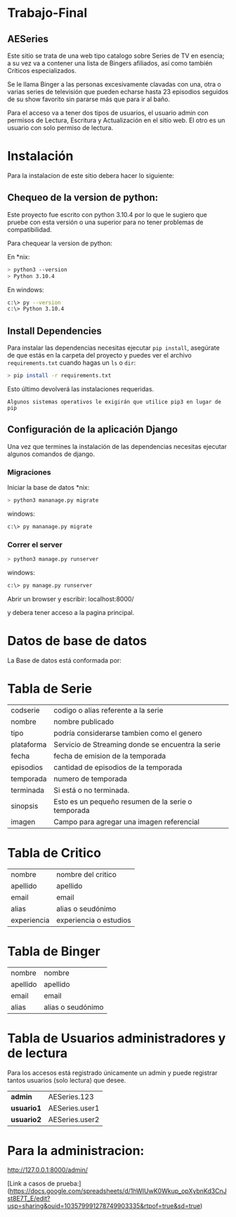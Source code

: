 # Trabajo-Final

## AESeries

Este sitio se trata de una web tipo catalogo sobre Series de TV en esencia; a su vez va a contener una lista de Bingers afiliados, así como también Críticos especializados.

Se le llama Binger a las personas excesivamente clavadas con una, otra o varias series de televisión que pueden echarse hasta 23 episodios seguidos de su show favorito sin pararse más que para ir al baño.

Para el acceso va a tener dos tipos de usuarios, el usuario admin con permisos de Lectura, Escritura y Actualización en el sitio web. El otro es un usuario con solo permiso de lectura.

# Instalación 

Para la instalacion de este sitio debera hacer lo siguiente:

## Chequeo de la version de python:
Este proyecto fue escrito con python 3.10.4 por lo que le sugiero que pruebe con esta versión o una superior para no tener problemas de compatibilidad.

Para chequear la version de python: 

En *nix:

```bash
> python3 --version 
> Python 3.10.4
```

En windows:

```bash
c:\> py --version
c:\> Python 3.10.4
```
## Install Dependencies

Para instalar las dependencias necesitas ejecutar `pip install`, asegúrate de que estás en la carpeta del proyecto y puedes ver el archivo `requirements.txt` cuando hagas un `ls` o `dir`:

```bash
> pip install -r requirements.txt
```
Esto último devolverá las instalaciones requeridas.

`Algunos sistemas operativos le exigirán que utilice pip3 en lugar de pip `

## Configuración de la aplicación Django

Una vez que termines la instalación de las dependencias necesitas ejecutar algunos comandos de django.

### Migraciones

Iniciar la base de datos
*nix:
```bash
> python3 mananage.py migrate
```
windows:
```bash
c:\> py mananage.py migrate
```

### Correr el server

```bash
> python3 manage.py runserver
```
windows:
```bash
c:\> py manage.py runserver
```
Abrir un browser y escribir: localhost:8000/

y debera tener acceso a la pagina principal.

# Datos de base de datos

La Base de datos está conformada por:

# Tabla de **Serie**

|     |     |
| --- | --- |
| codserie | codigo o alias referente a la serie |
| nombre | nombre publicado |
| tipo | podría considerarse tambien como el genero |
| plataforma | Servicio de Streaming donde se encuentra la serie |
| fecha | fecha de emision de la temporada |
| episodios | cantidad de episodios de la temporada |
| temporada | numero de temporada |
| terminada | Si está o no terminada. |
| sinopsis | Esto es un pequeño resumen de la serie o temporada |
| imagen | Campo para agregar una imagen referencial |

# Tabla de **Critico**

|     |     |
| --- | --- |
| nombre | nombre del critico |
| apellido | apellido |
| email | email |
| alias | alias o seudónimo |
| experiencia | experiencia o estudios |

# Tabla de **Binger**

|     |     |
| --- | --- |
| nombre | nombre |
| apellido | apellido |
| email | email |
| alias | alias o seudónimo |

# Tabla de **Usuarios administradores y de lectura**

Para los accesos está registrado únicamente un admin y puede registrar tantos usuarios (solo lectura) que desee.

|     |     |
| --- | --- |
| **admin** | AESeries.123 |
| **usuario1** | AESeries.user1 |
| **usuario2** | AESeries.user2 |

# Para la administracion:
http://127.0.0.1:8000/admin/

[Link a casos de prueba:] (https://docs.google.com/spreadsheets/d/1hWIUwK0Wkup_opXybnKd3CnJst8E7T_E/edit?usp=sharing&ouid=103579991278749903335&rtpof=true&sd=true)